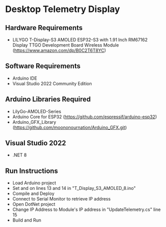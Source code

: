 # Desktop Telemetry Display
## Hardware Requirements
* LILYGO T-Display-S3 AMOLED ESP32-S3 with 1.91 Inch RM67162 Display TTGO Development Board Wireless Module (https://www.amazon.com/dp/B0C2T6T8YC)

## Software Requirements
* Arduino IDE
* Visual Studio 2022 Community Edition

## Arduino Libraries Required
* LilyGo-AMOLED-Series
* Arduino Core for ESP32 (https://github.com/espressif/arduino-esp32)
* Arduino_GFX_Library (https://github.com/moononournation/Arduino_GFX.git)

## Visual Studio 2022
* .NET 8

## Run Instructions
* Load Arduino project
* Set <SSID> and <PASS> on lines 13 and 14 in "T_Display_S3_AMOLED_8.ino"
* Compile and Deploy
* Connect to Serial Monitor to retrieve IP address
* Open DotNet project
* Change IP Address to Module's IP address in "UpdateTelemetry.cs" line 15
* Build and Run
